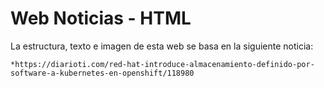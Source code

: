 # Web Noticias - HTML

La estructura, texto e imagen de esta web se basa en la siguiente noticia:

    *https://diarioti.com/red-hat-introduce-almacenamiento-definido-por-software-a-kubernetes-en-openshift/118980
